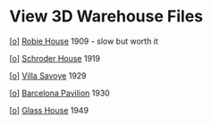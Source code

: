 View 3D Warehouse Files
===

[[o]( #load-file-json3.js#../../../3d-warehouse-samples/robie-house/untitled/robie-house.js#open#sx=200#sy=200#sz=200 )] 
[Robie House]( #load-file-json3.js#../../../3d-warehouse-samples/robie-house/untitled/robie-house.js#px=-100#sx=200#sy=200#sz=200 ) 1909 - slow but worth it

[[o]( #load-file-json3.js#../../../3d-warehouse-samples/schroder-house/untitled/schroder-house.js#open#sx=5#sy=5#sz=5 )]
[Schroder House]( #load-file-json3.js#../../../3d-warehouse-samples/schroder-house/untitled/schroder-house.js#sx=5#sy=5#sz=5 ) 1919 

[[o]( #load-file-json3.js#../../../3d-warehouse-samples/villa-savoye/images/villa-savoye.js#open#sx=5#sy=5#sz=5 )]
[Villa Savoye]( #load-file-json3.js#../../../3d-warehouse-samples/villa-savoye/images/villa-savoye.js#sx=5#sy=5#sz=5) 1929 

[[o]( #load-file-json3.js#../../../3d-warehouse-samples/barcelona-pavilion/untitled/barcelona-pavilion.js#open#sx=5#sy=5#sz=5 )]
[Barcelona Pavilion]( #load-file-json3.js#../../../3d-warehouse-samples/barcelona-pavilion/untitled/barcelona-pavilion.js#sx=5#sy=5#sz=5) 1930

[[o]( #load-file-json3.js#../../../3d-warehouse-samples/glass-house/untitled/glass-house.js#open#sx=10#sy=10#sz=10 )]
[Glass House]( #load-file-json3.js#../../../3d-warehouse-samples/glass-house/untitled/glass-house.js#sx=10#sy=10#sz=10 ) 1949